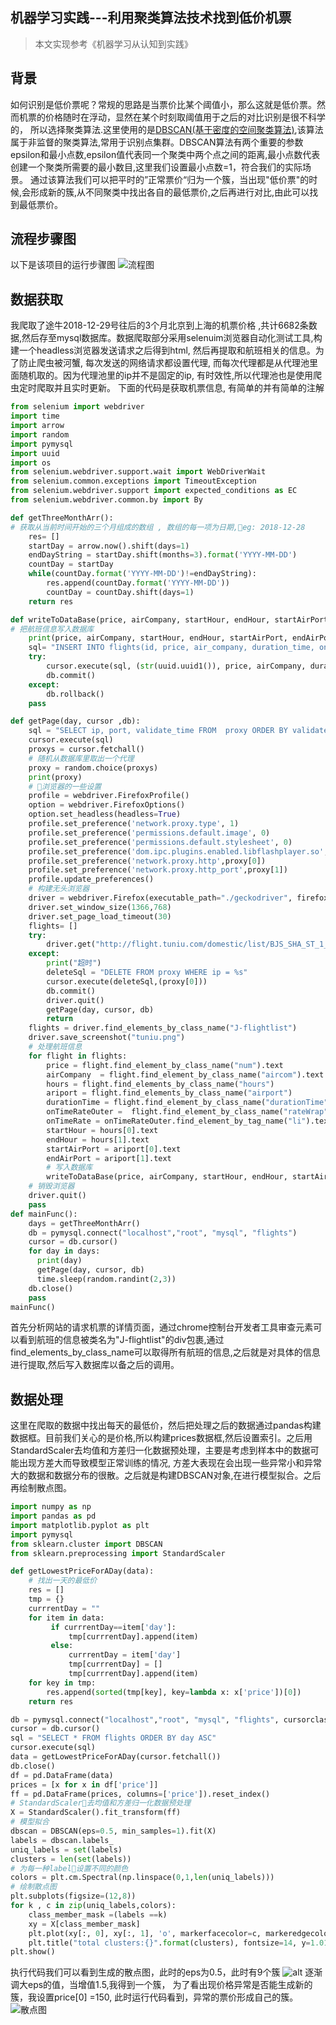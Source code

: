 
## 机器学习实践---利用聚类算法技术找到低价机票
 > 本文实现参考《机器学习从认知到实践》
## 背景
如何识别是低价票呢？常规的思路是当票价比某个阈值小，那么这就是低价票。然而机票的价格随时在浮动，显然在某个时刻取阈值用于之后的对比识别是很不科学的， 所以选择聚类算法.这里使用的是[DBSCAN(基于密度的空间聚类算法)](https://baike.baidu.com/item/DBSCAN/4864716?fr=aladdin),该算法属于非监督的聚类算法,常用于识别点集群。DBSCAN算法有两个重要的参数epsilon和最小点数,epsilon值代表同一个聚类中两个点之间的距离,最小点数代表创建一个聚类所需要的最小数目,这里我们设置最小点数=1，符合我们的实际场景。 通过该算法我们可以把平时的”正常票价“归为一个簇，当出现"低价票"的时候,会形成新的簇,从不同聚类中找出各自的最低票价,之后再进行对比,由此可以找到最低票价。
## 流程步骤图
以下是该项目的运行步骤图
 ![流程图](./images/clip_163.png)
## 数据获取
 我爬取了途牛2018-12-29号往后的3个月北京到上海的机票价格 ,共计6682条数据,然后存至mysql数据库。数据爬取部分采用selenuim浏览器自动化测试工具,构建一个headless浏览器发送请求之后得到html, 然后再提取和航班相关的信息。为了防止爬虫被河蟹, 每次发送的网络请求都设置代理, 而每次代理都是从代理池里面随机取的。因为代理池里的ip并不是固定的ip, 有时效性,所以代理池也是使用爬虫定时爬取并且实时更新。
 下面的代码是获取机票信息, 有简单的并有简单的注解
 
```python
from selenium import webdriver
import time
import arrow
import random
import pymysql
import uuid
import os
from selenium.webdriver.support.wait import WebDriverWait
from selenium.common.exceptions import TimeoutException
from selenium.webdriver.support import expected_conditions as EC
from selenium.webdriver.common.by import By

def getThreeMonthArr():
# 获取从当前时间开始的三个月组成的数组 , 数组的每一项为日期,eg: 2018-12-28
    res= []
    startDay = arrow.now().shift(days=1)
    endDayString = startDay.shift(months=3).format('YYYY-MM-DD')
    countDay = startDay
    while(countDay.format('YYYY-MM-DD')!=endDayString):
        res.append(countDay.format('YYYY-MM-DD'))
        countDay = countDay.shift(days=1)
    return res

def writeToDataBase(price, airCompany, startHour, endHour, startAirPort, endAirPort,  onTimeRate, durationTime, day,cursor, db):
# 把航班信息写入数据库
    print(price, airCompany, startHour, endHour, startAirPort, endAirPort,  onTimeRate, durationTime)
    sql= "INSERT INTO flights(id, price, air_company, duration_time, on_time_rate, start_hour, end_hour, start_air_port, end_air_port, day) VALUES(%s,%s, %s, %s, %s, %s, %s, %s, %s, %s)" 
    try:
        cursor.execute(sql, (str(uuid.uuid1()), price, airCompany, durationTime, onTimeRate, startHour, endHour, startAirPort, endAirPort, day))
        db.commit()
    except:
        db.rollback()
    pass

def getPage(day, cursor ,db):
    sql = "SELECT ip, port, validate_time FROM  proxy ORDER BY validate_time DESC LIMIT 20 "
    cursor.execute(sql)
    proxys = cursor.fetchall()
    # 随机从数据库里取出一个代理
    proxy = random.choice(proxys)
    print(proxy)
    # 浏览器的一些设置
    profile = webdriver.FirefoxProfile()
    option = webdriver.FirefoxOptions()
    option.set_headless(headless=True)
    profile.set_preference('network.proxy.type', 1)
    profile.set_preference('permissions.default.image', 0)
    profile.set_preference('permissions.default.stylesheet', 0)
    profile.set_preference('dom.ipc.plugins.enabled.libflashplayer.so','false')
    profile.set_preference('network.proxy.http',proxy[0])
    profile.set_preference('network.proxy.http_port',proxy[1])
    profile.update_preferences()
    # 构建无头浏览器
    driver = webdriver.Firefox(executable_path="./geckodriver", firefox_profile=profile)
    driver.set_window_size(1366,768)
    driver.set_page_load_timeout(30)
    flights= []
    try:
        driver.get("http://flight.tuniu.com/domestic/list/BJS_SHA_ST_1_0_0?deptDate="+day)
    except:
        print("超时")
        deleteSql = "DELETE FROM proxy WHERE ip = %s"
        cursor.execute(deleteSql,(proxy[0]))
        db.commit()
        driver.quit()  
        getPage(day, cursor, db)
        return  
    flights = driver.find_elements_by_class_name("J-flightlist")
    driver.save_screenshot("tuniu.png")
    # 处理航班信息
    for flight in flights:
        price = flight.find_element_by_class_name("num").text
        airCompany  = flight.find_element_by_class_name("aircom").text
        hours = flight.find_elements_by_class_name("hours")
        ariport = flight.find_elements_by_class_name("airport")
        durationTime = flight.find_element_by_class_name("durationTime").text
        onTimeRateOuter =  flight.find_element_by_class_name("rateWrap")
        onTimeRate = onTimeRateOuter.find_element_by_tag_name("li").text
        startHour = hours[0].text
        endHour = hours[1].text
        startAirPort = ariport[0].text
        endAirPort = ariport[1].text
        # 写入数据库
        writeToDataBase(price, airCompany, startHour, endHour, startAirPort, endAirPort, onTimeRate, durationTime, day, cursor,db)
    # 销毁浏览器    
    driver.quit()   
    pass
def mainFunc():
    days = getThreeMonthArr()
    db = pymysql.connect("localhost","root", "mysql", "flights")
    cursor = db.cursor()
    for day in days:
      print(day)
      getPage(day, cursor, db)
      time.sleep(random.randint(2,3))
    db.close() 
    pass        
mainFunc()
```
首先分析网站的请求机票的详情页面，通过chrome控制台开发者工具审查元素可以看到航班的信息被类名为"J-flightlist"的div包裹,通过find_elements_by_class_name可以取得所有航班的信息,之后就是对具体的信息进行提取,然后写入数据库以备之后的调用。
## 数据处理
这里在爬取的数据中找出每天的最低价，然后把处理之后的数据通过pandas构建数据框。目前我们关心的是价格,所以构建prices数据框,然后设置索引。之后用StandardScaler去均值和方差归一化数据预处理，主要是考虑到样本中的数据可能出现方差大而导致模型正常训练的情况, 方差大表现在会出现一些异常小和异常大的数据和数据分布的很散。之后就是构建DBSCAN对象,在进行模型拟合。之后再绘制散点图。

```python
import numpy as np
import pandas as pd
import matplotlib.pyplot as plt
import pymysql
from sklearn.cluster import DBSCAN
from sklearn.preprocessing import StandardScaler

def getLowestPriceForADay(data):
    # 找出一天的最低价
    res = []
    tmp = {}
    currrentDay = ""
    for item in data: 
         if currrentDay==item['day']:
             tmp[currrentDay].append(item)
         else:
             currrentDay = item['day']
             tmp[currrentDay] = []
             tmp[currrentDay].append(item)
    for key in tmp:
        res.append(sorted(tmp[key], key=lambda x: x['price'])[0])
    return res 

db = pymysql.connect("localhost","root", "mysql", "flights", cursorclass = pymysql.cursors.DictCursor, charset='utf8')
cursor = db.cursor()
sql = "SELECT * FROM flights ORDER BY day ASC"
cursor.execute(sql)
data = getLowestPriceForADay(cursor.fetchall())
db.close()
df = pd.DataFrame(data)
prices = [x for x in df['price']]
ff = pd.DataFrame(prices, columns=['price']).reset_index()
# StandardScaler去均值和方差归一化数据预处理
X = StandardScaler().fit_transform(ff)
# 模型拟合
dbscan = DBSCAN(eps=0.5, min_samples=1).fit(X)
labels = dbscan.labels_
uniq_labels = set(labels)
clusters = len(set(labels))
# 为每一种label设置不同的颜色
colors = plt.cm.Spectral(np.linspace(0,1,len(uniq_labels)))
# 绘制散点图
plt.subplots(figsize=(12,8))
for k , c in zip(uniq_labels,colors):
    class_member_mask =(labels ==k)
    xy = X[class_member_mask]
    plt.plot(xy[:, 0], xy[:, 1], 'o', markerfacecolor=c, markeredgecolor='k', markersize=14)
    plt.title("total clusters:{}".format(clusters), fontsize=14, y=1.01) 
plt.show()       

```
执行代码我们可以看到生成的散点图，此时的eps为0.5，此时有9个簇
 ![alt](./images/figure2.png)
 逐渐调大eps的值，当增值1.5,我得到一个簇， 为了看出现价格异常是否能生成新的簇，我设置price[0] =150,  此时运行代码看到，异常的票价形成自己的簇。
 ![散点图](./images/Figure_1.png)
